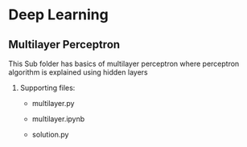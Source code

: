 # Deep Learning

## Multilayer Perceptron

This Sub folder has basics of multilayer perceptron where perceptron algorithm is explained using hidden layers

1. Supporting files:

    - multilayer.py

    - multilayer.ipynb

    - solution.py
